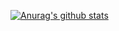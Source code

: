 [![Anurag's github stats](https://github-readme-stats.vercel.app/api?username=liuweigeek&show_icons=true&theme=tokyonight)](https://github.com/anuraghazra/github-readme-stats)
